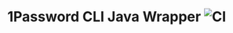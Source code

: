 # 1Password CLI Java Wrapper ![CI](https://github.com/mpdeimos/onepassword-java/workflows/CI/badge.svg)

